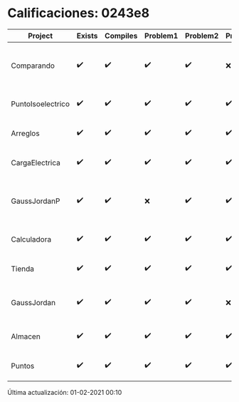 # Calificaciones: 0243e8
|Project|Exists|Compiles|Problem1|Problem2|Problem3|Extra|Grade|CommitHash|CommitDate|CheckDate|DueDate|Comments|
|-|-|-|-|-|-|-|-|-|-|-|-|-|
|Comparando|✔️|✔️|✔️|✔️|❌|✔️|9.0|39195127a49036a6982ddcbdf01566722d3b2a2a|24-01-2021 00:00:00|31-01-2021 23:21:00|28-01-2021 21:00:00|Faltó la comparación de los tiempos en el archivo markdown|
|PuntoIsoelectrico|✔️|✔️|✔️|✔️|✔️|✔️|10.0|24680d5d282bb40b0eddee0b9f77a33ae36d73d6|27-11-2020 19:47:16|27-11-2020 21:11:07|26-11-2020 21:00:00|///|
|Arreglos|✔️|✔️|✔️|✔️|✔️|✔️|10.0|880f63aa8f17c1308d825d11faa1f590b7a941f6|22-10-2020 18:43:50|27-10-2020 22:28:53|22-10-2020 21:00:00|///|
|CargaElectrica|✔️|✔️|✔️|✔️|✔️|✔️|10.0|d1e4d0e5c8e3d9d565d5f63e243e5b661d895f93|19-11-2020 20:25:35|19-11-2020 21:09:38|19-11-2020 21:00:00|///|
|GaussJordanP|✔️|✔️|❌|✔️|✔️|✔️|9.0|b5c1c21b3d57c64bf952f7d8a2604a1c2034a089|17-01-2021 19:46:44|17-01-2021 21:02:28|14-01-2021 21:00:00|No aplica correctamente el método de Gauss-Jordan///|
|Calculadora|✔️|✔️|✔️|✔️|✔️|✔️|10.0|ff77fa83f8e21e3e92157a310dadf6831f6f6a2f|12-10-2020 15:57:08|15-10-2020 21:24:46|15-10-2020 21:00:00|nan|
|Tienda|✔️|✔️|✔️|✔️|✔️|✔️|9.5|671dbc892c6dc1e3dae0864a06a98f1477d1b0ac|13-12-2020 20:58:56|13-12-2020 21:02:10|11-12-2020 21:00:00|///|
|GaussJordan|✔️|✔️|✔️|✔️|❌|✔️|10.0|2796fbc02f481e9088a07993e535a5617b0a3353|11-11-2020 21:42:31|12-11-2020 21:04:46|19-11-2020 21:00:00|//No avisa al usuario que el sistema no tiene solución/|
|Almacen|✔️|✔️|✔️|✔️|✔️|✔️|10.0|e37550632743d3036cbd6e8382f43f09daace312|05-12-2020 16:58:08|05-12-2020 21:01:55|04-12-2020 21:00:00|///|
|Puntos|✔️|✔️|✔️|✔️|✔️|✔️|10.0|b36e1cef391f40613a6b7367d2b38599a89016c6|05-11-2020 11:42:26|05-11-2020 21:04:03|05-11-2020 21:00:00|///|

Última actualización: 01-02-2021 00:10